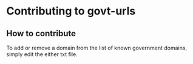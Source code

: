 # Contributing to govt-urls

## How to contribute

To add or remove a domain from the list of known government domains, simply edit the either txt file.
